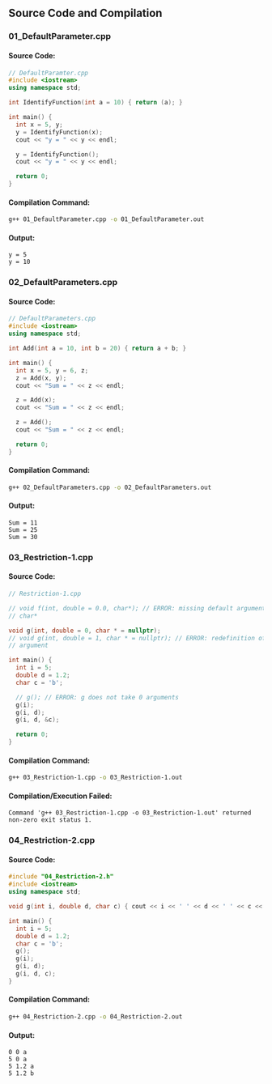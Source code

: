 
## Source Code and Compilation

### 01_DefaultParameter.cpp

#### Source Code:
```cpp
// DefaultParamter.cpp
#include <iostream>
using namespace std;

int IdentifyFunction(int a = 10) { return (a); }

int main() {
  int x = 5, y;
  y = IdentifyFunction(x);
  cout << "y = " << y << endl;

  y = IdentifyFunction();
  cout << "y = " << y << endl;

  return 0;
}

```
#### Compilation Command:
```sh
g++ 01_DefaultParameter.cpp -o 01_DefaultParameter.out
```
#### Output:
```
y = 5
y = 10
```
### 02_DefaultParameters.cpp

#### Source Code:
```cpp
// DefaultParameters.cpp
#include <iostream>
using namespace std;

int Add(int a = 10, int b = 20) { return a + b; }

int main() {
  int x = 5, y = 6, z;
  z = Add(x, y);
  cout << "Sum = " << z << endl;

  z = Add(x);
  cout << "Sum = " << z << endl;

  z = Add();
  cout << "Sum = " << z << endl;

  return 0;
}

```
#### Compilation Command:
```sh
g++ 02_DefaultParameters.cpp -o 02_DefaultParameters.out
```
#### Output:
```
Sum = 11
Sum = 25
Sum = 30
```
### 03_Restriction-1.cpp

#### Source Code:
```cpp
// Restriction-1.cpp

// void f(int, double = 0.0, char*); // ERROR: missing default argument for
// char*

void g(int, double = 0, char * = nullptr);
// void g(int, double = 1, char * = nullptr); // ERROR: redefinition of default
// argument

int main() {
  int i = 5;
  double d = 1.2;
  char c = 'b';

  // g(); // ERROR: g does not take 0 arguments
  g(i);
  g(i, d);
  g(i, d, &c);

  return 0;
}

```
#### Compilation Command:
```sh
g++ 03_Restriction-1.cpp -o 03_Restriction-1.out
```
#### Compilation/Execution Failed:
```Command 'g++ 03_Restriction-1.cpp -o 03_Restriction-1.out' returned non-zero exit status 1.```
### 04_Restriction-2.cpp

#### Source Code:
```cpp
#include "04_Restriction-2.h"
#include <iostream>
using namespace std;

void g(int i, double d, char c) { cout << i << ' ' << d << ' ' << c << endl; }

int main() {
  int i = 5;
  double d = 1.2;
  char c = 'b';
  g();
  g(i);
  g(i, d);
  g(i, d, c);
}

```
#### Compilation Command:
```sh
g++ 04_Restriction-2.cpp -o 04_Restriction-2.out
```
#### Output:
```
0 0 a
5 0 a
5 1.2 a
5 1.2 b
```